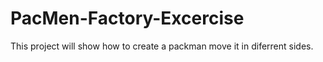 # PacMen-Factory-Excercise
This project will show how to create a packman move it in diferrent sides.
